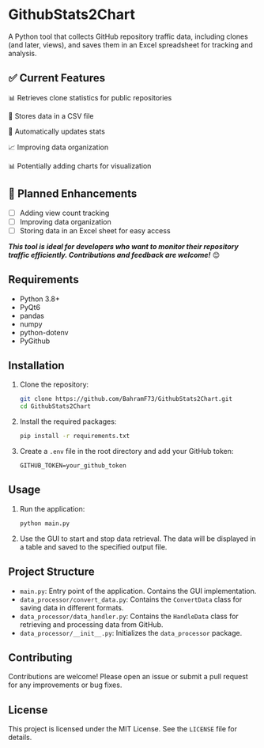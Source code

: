 # GithubStats2Chart

A Python tool that collects GitHub repository traffic data, including clones (and later, views), and saves them in an Excel spreadsheet for tracking and analysis.

## ✅ Current Features

📊 Retrieves clone statistics for public repositories

📂 Stores data in a CSV file

🔄 Automatically updates stats

📈 Improving data organization

📊 Potentially adding charts for visualization

## 🚀 Planned Enhancements

- [ ] Adding view count tracking
- [ ] Improving data organization
- [ ] Storing data in an Excel sheet for easy access

***This tool is ideal for developers who want to monitor their repository traffic efficiently. Contributions and feedback are welcome!*** 😊

## Requirements

- Python 3.8+
- PyQt6
- pandas
- numpy
- python-dotenv
- PyGithub

## Installation

1. Clone the repository:
    ```sh
    git clone https://github.com/BahramF73/GithubStats2Chart.git
    cd GithubStats2Chart
    ```

2. Install the required packages:
    ```sh
    pip install -r requirements.txt
    ```

3. Create a `.env` file in the root directory and add your GitHub token:
    ```env
    GITHUB_TOKEN=your_github_token
    ```

## Usage

1. Run the application:
    ```sh
    python main.py
    ```

2. Use the GUI to start and stop data retrieval. The data will be displayed in a table and saved to the specified output file.

## Project Structure

- `main.py`: Entry point of the application. Contains the GUI implementation.
- `data_processor/convert_data.py`: Contains the `ConvertData` class for saving data in different formats.
- `data_processor/data_handler.py`: Contains the `HandleData` class for retrieving and processing data from GitHub.
- `data_processor/__init__.py`: Initializes the `data_processor` package.

## Contributing

Contributions are welcome! Please open an issue or submit a pull request for any improvements or bug fixes.

## License

This project is licensed under the MIT License. See the `LICENSE` file for details.
